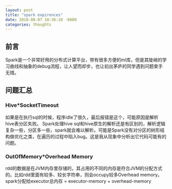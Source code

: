 ```yaml
--- 
layout: post 
title: "spark expirences" 
date: 2018-08-07 10:36:10 -0800 
categories: thoughts 
---
```


## 前言
Spark是一个非常好用的分布式计算平台，带有很多方便的ml库，但是其陡峭的学习曲线和抽象的debug流程，让人望而却步，也让初出茅庐的同学遇到问题束手无措。

## 问题汇总


### Hive\*SocketTimeout
如果是在执行sql的时候，程序idle了很久，最后报错是这个，可能原因是解析hive表分区失败。
Spark处理hive sql和hive原生的解析还是有区别的，解析逻辑复杂一些，分区多一些，spark就会难以解析。可能是Spark没有对分区的树形结构做优化之类，在遍历的过程中陷入bug。这是我从现象中分析出它代码可能有的问题。

### OutOfMemory\*Overhead Memory
rdd的数据是在JVM内存里存储的，其占用的不同的内存是符合JVM的分配方式的。比如rdd里面有较多、较长字符串，则会occupy较多Overhead memory。
spark分配给executor总内存 = executor-memory + overhead-memory

